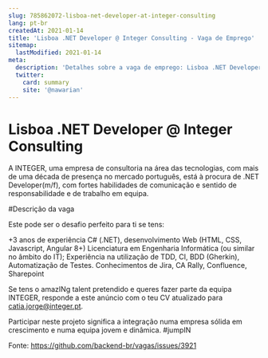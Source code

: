 ```yaml
---
slug: 785862072-lisboa-net-developer-at-integer-consulting
lang: pt-br
createdAt: 2021-01-14
title: 'Lisboa .NET Developer @ Integer Consulting - Vaga de Emprego'
sitemap:
  lastModified: 2021-01-14
meta:
  description: 'Detalhes sobre a vaga de emprego: Lisboa .NET Developer @ Integer Consulting'
  twitter:
    card: summary
    site: '@nawarian'
---
```


# Lisboa .NET Developer @ Integer Consulting

A INTEGER, uma empresa de consultoria na área das tecnologias, com mais de uma década de presença no mercado português, está à procura de .NET Developer(m/f), com fortes habilidades de comunicação e sentido de responsabilidade e de trabalho em equipa.

#Descrição da vaga

Este pode ser o desafio perfeito para ti se tens:

+3 anos de experiência C# (.NET), desenvolvimento Web (HTML, CSS, Javascript, Angular 8+)
Licenciatura em Engenharia Informática (ou similar no âmbito do IT);
Experiência na utilização de TDD, CI, BDD (Gherkin), Automatização de Testes. 
Conhecimentos de Jira, CA Rally, Confluence, Sharepoint

Se tens o amazINg talent pretendido e queres fazer parte da equipa INTEGER, responde a este anúncio com o teu CV atualizado para catia.jorge@integer.pt.

Participar neste projeto significa a integração numa empresa sólida em crescimento e numa equipa jovem e dinâmica. #jumpIN

Fonte: https://github.com/backend-br/vagas/issues/3921